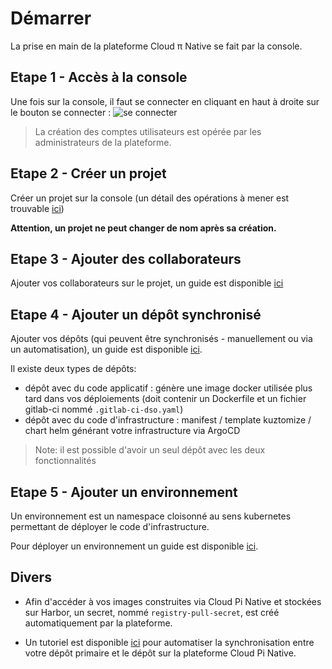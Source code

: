 # Démarrer

La prise en main de la plateforme Cloud π Native se fait par la console.

## Etape 1 - Accès à la console

Une fois sur la console, il faut se connecter en cliquant en haut à droite sur le bouton se connecter :
![se connecter](/img/tuto/1tuto-connexion.png)

> La création des comptes utilisateurs est opérée par les administrateurs de la plateforme.

## Etape 2 - Créer un projet

Créer un projet sur la console (un détail des opérations à mener est trouvable [ici](/guide/projects-management))

**Attention, un projet ne peut changer de nom après sa création.**

## Etape 3 - Ajouter des collaborateurs

Ajouter vos collaborateurs sur le projet, un guide est disponible [ici](/guide/team)

## Etape 4 - Ajouter un dépôt synchronisé

Ajouter vos dépôts (qui peuvent être synchronisés - manuellement ou via un automatisation), un guide est disponible [ici](/guide/repositories-management).

Il existe deux types de dépôts:

- dépôt avec du code applicatif : génère une image docker utilisée plus tard dans vos déploiements (doit contenir un Dockerfile et un fichier gitlab-ci nommé `.gitlab-ci-dso.yaml`)
- dépôt avec du code d'infrastructure : manifest / template kuztomize / chart helm générant votre infrastructure via ArgoCD

> Note: il est possible d'avoir un seul dépôt avec les deux fonctionnalités

## Etape 5 - Ajouter un environnement

Un environnement est un namespace cloisonné au sens kubernetes permettant de déployer le code d'infrastructure.

Pour déployer un environnement un guide est disponible [ici](/guide/environments-management).

## Divers

- Afin d'accéder à vos images construites via Cloud Pi Native et stockées sur Harbor, un secret, nommé `registry-pull-secret`, est créé automatiquement par la plateforme.

- Un tutoriel est disponible [ici](/guide/tutorials) pour automatiser la synchronisation entre votre dépôt primaire et le dépôt sur la plateforme Cloud Pi Native.
